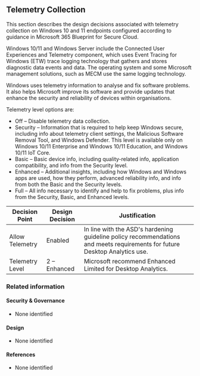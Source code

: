 Telemetry Collection
---

This section describes the design decisions associated with telemetry collection on Windows 10 and 11 endpoints configured according to guidance in Microsoft 365 Blueprint for Secure Cloud.

Windows 10/11 and Windows Server include the Connected User Experiences and Telemetry component, which uses Event Tracing for Windows (ETW) trace logging technology that gathers and stores diagnostic data events and data. The operating system and some Microsoft management solutions, such as MECM use the same logging technology.

Windows uses telemetry information to analyse and fix software problems. It also helps Microsoft improve its software and provide updates that enhance the security and reliability of devices within organisations.

Telemetry level options are:

* Off – Disable telemetry data collection.
* Security – Information that is required to help keep Windows secure, including info about telemetry client settings, the Malicious Software Removal Tool, and Windows Defender. This level is available only on Windows 10/11 Enterprise and Windows 10/11 Education, and Windows 10/11 IoT Core.
* Basic – Basic device info, including quality-related info, application compatibility, and info from the Security level.
* Enhanced – Additional insights, including how Windows and Windows apps are used, how they perform, advanced reliability info, and info from both the Basic and the Security levels.
* Full – All info necessary to identify and help to fix problems, plus info from the Security, Basic, and Enhanced levels.



| Decision Point  | Design Decision | Justification                                                                                                             |
|-----------------|-----------------|---------------------------------------------------------------------------------------------------------------------------|
| Allow Telemetry | Enabled         | In line with the ASD's hardening guideline policy recommendations and meets requirements for future Desktop Analytics use. |
| Telemetry Level | 2 – Enhanced    | Microsoft recommend Enhanced Limited for Desktop Analytics.                                                               |


### Related information

#### Security & Governance

* None identified

#### Design

* None identified

#### References

* None identified
